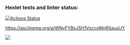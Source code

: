 ### Hexlet tests and linter status:
[![Actions Status](https://github.com/Burundok/frontend-project-44/workflows/hexlet-check/badge.svg)](https://github.com/Burundok/frontend-project-44/actions)

https://asciinema.org/a/WNyFYBxJ5H1VxccoMnRSausUY

<a href="https://codeclimate.com/github/Burundok/frontend-project-44/maintainability"><img src="https://api.codeclimate.com/v1/badges/617426271beb9c7e50e9/maintainability" /></a>